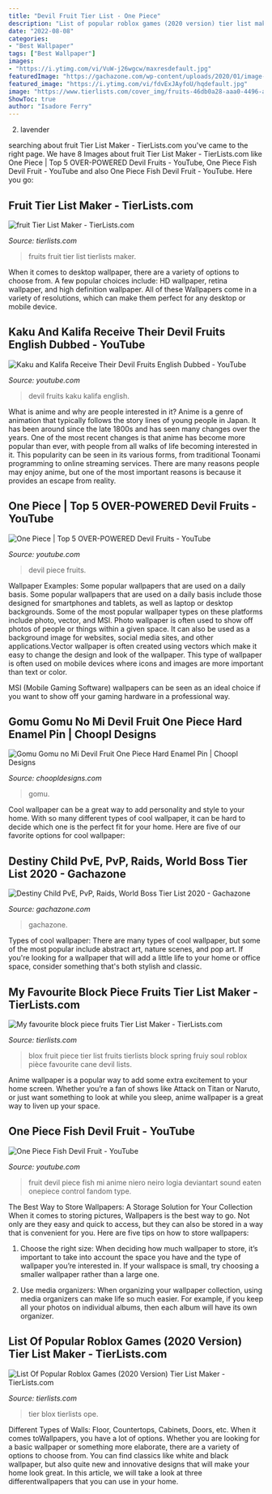 ```yaml
---
title: "Devil Fruit Tier List - One Piece"
description: "List of popular roblox games (2020 version) tier list maker"
date: "2022-08-08"
categories:
- "Best Wallpaper"
tags: ["Best Wallpaper"]
images:
- "https://i.ytimg.com/vi/VuW-j26wgcw/maxresdefault.jpg"
featuredImage: "https://gachazone.com/wp-content/uploads/2020/01/image-26-1536x1062.png"
featured_image: "https://i.ytimg.com/vi/fdvExJAyfoU/hqdefault.jpg"
image: "https://www.tierlists.com/cover_img/fruits-46db0a28-aaa0-4496-ac00-bede2fc4e281.png"
ShowToc: true
author: "Isadore Ferry"
---
```



2. lavender 

	

		
searching about fruit Tier List Maker - TierLists.com you've came to the right page. We have 8 Images about fruit Tier List Maker - TierLists.com like One Piece | Top 5 OVER-POWERED Devil Fruits - YouTube, One Piece Fish Devil Fruit - YouTube and also One Piece Fish Devil Fruit - YouTube. Here you go:
		
    
## Fruit Tier List Maker - TierLists.com

<img loading=lazy src="https://www.tierlists.com/cover_img/fruits-46db0a28-aaa0-4496-ac00-bede2fc4e281.png" onerror="this.onerror=null;this.src='https://tse1.mm.bing.net/th?id=OIP.YJrqWdK6ni5tlxap6bmX-AAAAA&amp;pid=15.1';" alt="fruit Tier List Maker - TierLists.com">

_Source: tierlists.com_

>fruits fruit tier list tierlists maker. 

	

When it comes to desktop wallpaper, there are a variety of options to choose from. A few popular choices include: HD wallpaper, retina wallpaper, and high definition wallpaper. All of these Wallpapers come in a variety of resolutions, which can make them perfect for any desktop or mobile device. 

    
## Kaku And Kalifa Receive Their Devil Fruits English Dubbed - YouTube

<img loading=lazy src="https://i.ytimg.com/vi/VuW-j26wgcw/maxresdefault.jpg" onerror="this.onerror=null;this.src='https://tse2.mm.bing.net/th?id=OIP.bL6_0YWPOxYJI9knu0o85QHaEK&amp;pid=15.1';" alt="Kaku and Kalifa Receive Their Devil Fruits English Dubbed - YouTube">

_Source: youtube.com_

>devil fruits kaku kalifa english. 

	

What is anime and why are people interested in it?
Anime is a genre of animation that typically follows the story lines of young people in Japan. It has been around since the late 1800s and has seen many changes over the years. One of the most recent changes is that anime has become more popular than ever, with people from all walks of life becoming interested in it. This popularity can be seen in its various forms, from traditional Toonami programming to online streaming services. There are many reasons people may enjoy anime, but one of the most important reasons is because it provides an escape from reality.

    
## One Piece | Top 5 OVER-POWERED Devil Fruits - YouTube

<img loading=lazy src="https://i.ytimg.com/vi/fdvExJAyfoU/hqdefault.jpg" onerror="this.onerror=null;this.src='https://tse3.mm.bing.net/th?id=OIP.GxIjINryT4YDPEbnMi7G9QEsDh&amp;pid=15.1';" alt="One Piece | Top 5 OVER-POWERED Devil Fruits - YouTube">

_Source: youtube.com_

>devil piece fruits. 

	

Wallpaper Examples: Some popular wallpapers that are used on a daily basis.
Some popular wallpapers that are used on a daily basis include those designed for smartphones and tablets, as well as laptop or desktop backgrounds. Some of the most popular wallpaper types on these platforms include photo, vector, and MSI. 
Photo wallpaper is often used to show off photos of people or things within a given space. It can also be used as a background image for websites, social media sites, and other applications.Vector wallpaper is often created using vectors which make it easy to change the design and look of the wallpaper. This type of wallpaper is often used on mobile devices where icons and images are more important than text or color. 

MSI (Mobile Gaming Software) wallpapers can be seen as an ideal choice if you want to show off your gaming hardware in a professional way.

    
## Gomu Gomu No Mi Devil Fruit One Piece Hard Enamel Pin | Choopl Designs

<img loading=lazy src="http://cdn.shopify.com/s/files/1/2011/7989/products/photo_2020-04-0816.30.34_1024x1024.jpg?v=1586334839" onerror="this.onerror=null;this.src='https://tse3.mm.bing.net/th?id=OIP.hXmReKJWfWmJR8i60hLpnAHaHa&amp;pid=15.1';" alt="Gomu Gomu no Mi Devil Fruit One Piece Hard Enamel Pin | Choopl Designs">

_Source: choopldesigns.com_

>gomu. 

	

Cool wallpaper can be a great way to add personality and style to your home. With so many different types of cool wallpaper, it can be hard to decide which one is the perfect fit for your home. Here are five of our favorite options for cool wallpaper: 

    
## Destiny Child PvE, PvP, Raids, World Boss Tier List 2020 - Gachazone

<img loading=lazy src="https://gachazone.com/wp-content/uploads/2020/01/image-26-1536x1062.png" onerror="this.onerror=null;this.src='https://tse2.mm.bing.net/th?id=OIP._4tk7pjcVsRTgGnameZNQQHaFH&amp;pid=15.1';" alt="Destiny Child PvE, PvP, Raids, World Boss Tier List 2020 - Gachazone">

_Source: gachazone.com_

>gachazone. 

	

Types of cool wallpaper:
There are many types of cool wallpaper, but some of the most popular include abstract art, nature scenes, and pop art. If you're looking for a wallpaper that will add a little life to your home or office space, consider something that's both stylish and classic.

    
## My Favourite Block Piece Fruits Tier List Maker - TierLists.com

<img loading=lazy src="https://tierlists.com/cover_img/blox-piece-fruiy-87914819-63b9-4ff3-89bd-66912c1d3153.png" onerror="this.onerror=null;this.src='https://tse2.mm.bing.net/th?id=OIP.BKAN_Z-V6WbMdnvHQi0SVwAAAA&amp;pid=15.1';" alt="My favourite block piece fruits Tier List Maker - TierLists.com">

_Source: tierlists.com_

>blox fruit piece tier list fruits tierlists block spring fruiy soul roblox pièce favourite cane devil lists. 

	

Anime wallpaper is a popular way to add some extra excitement to your home screen. Whether you’re a fan of shows like Attack on Titan or Naruto, or just want something to look at while you sleep, anime wallpaper is a great way to liven up your space.

    
## One Piece Fish Devil Fruit - YouTube

<img loading=lazy src="http://i.ytimg.com/vi/kyCRbDyg2VQ/maxresdefault.jpg" onerror="this.onerror=null;this.src='https://tse2.mm.bing.net/th?id=OIP.-dDR39LyzW1ikT5xm6YHWAHaEK&amp;pid=15.1';" alt="One Piece Fish Devil Fruit - YouTube">

_Source: youtube.com_

>fruit devil piece fish mi anime niero neiro logia deviantart sound eaten onepiece control fandom type. 

	

The Best Way to Store Wallpapers: A Storage Solution for Your Collection
When it comes to storing pictures, Wallpapers is the best way to go. Not only are they easy and quick to access, but they can also be stored in a way that is convenient for you. Here are five tips on how to store wallpapers:
1) Choose the right size: When deciding how much wallpaper to store, it’s important to take into account the space you have and the type of wallpaper you’re interested in. If your wallspace is small, try choosing a smaller wallpaper rather than a large one.

2) Use media organizers: When organizing your wallpaper collection, using media organizers can make life so much easier. For example, if you keep all your photos on individual albums, then each album will have its own organizer.

    
## List Of Popular Roblox Games (2020 Version) Tier List Maker - TierLists.com

<img loading=lazy src="https://tierlists.com/cover_img/game-tier-list-0684542b-ef8b-4494-bc49-db23d8661b1a.png" onerror="this.onerror=null;this.src='https://tse4.mm.bing.net/th?id=OIP.iTCTG1s4fJSrWUVRHRvDMQHaEZ&amp;pid=15.1';" alt="List Of Popular Roblox Games (2020 Version) Tier List Maker - TierLists.com">

_Source: tierlists.com_

>tier blox tierlists ope. 

	

Different Types of Walls: Floor, Countertops, Cabinets, Doors, etc.
When it comes toWallpapers, you have a lot of options. Whether you are looking for a basic wallpaper or something more elaborate, there are a variety of options to choose from. You can find classics like white and black wallpaper, but also quite new and innovative designs that will make your home look great. In this article, we will take a look at three differentwallpapers that you can use in your home.

